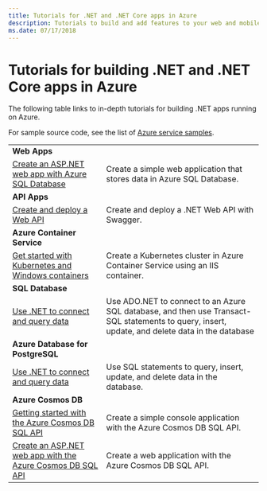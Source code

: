 ```yaml
---
title: Tutorials for .NET and .NET Core apps in Azure
description: Tutorials to build and add features to your web and mobile apps using Azure services and .NET, .NET Core, ASP.NET, and ASP.NET Core.
ms.date: 07/17/2018
---
```


# Tutorials for building .NET and .NET Core apps in Azure

The following table links to in-depth tutorials for building .NET apps running on Azure.

For sample source code, see the list of [Azure service samples](https://azure.microsoft.com/resources/samples/?platform=dotnet&sort=2).

| | |
|---|---|
| **Web Apps**||
| [Create an ASP.NET web app with Azure SQL Database][1] | Create a simple web application that stores data in Azure SQL Database. |
| **API Apps**||
| [Create and deploy a Web API][3] | Create and deploy a .NET Web API with Swagger. | 
| **Azure Container Service** ||
| [Get started with Kubernetes and Windows containers][4] | Create a Kubernetes cluster in Azure Container Service using an IIS container.
| **SQL Database** ||
| [Use .NET to connect and query data][5] | Use ADO.NET to connect to an Azure SQL database, and then use Transact-SQL statements to query, insert, update, and delete data in the database | 
| **Azure Database for PostgreSQL** ||
| [Use .NET to connect and query data][6] | Use SQL statements to query, insert, update, and delete data in the database. |
| **Azure Cosmos DB** ||
| [Getting started with the Azure Cosmos DB SQL API][7] | Create a simple console application with the Azure Cosmos DB SQL API. |
| [Create an ASP.NET web app with the Azure Cosmos DB SQL API][8] | Create a web application with the Azure Cosmos DB SQL API. |

[1]: /azure/app-service-web/app-service-web-tutorial-dotnet-sqldatabase
[2]: /azure/cosmos-db/sql-api-dotnet-application
[3]: /azure/app-service-api/app-service-api-dotnet-get-started
[4]: /azure/container-service/container-service-kubernetes-windows-walkthrough
[5]: /azure/sql-database/sql-database-connect-query-dotnet
[6]: /azure/postgresql/connect-csharp
[7]: /azure/cosmos-db/sql-api-get-started
[8]: /azure/cosmos-db/sql-api-dotnet-application
